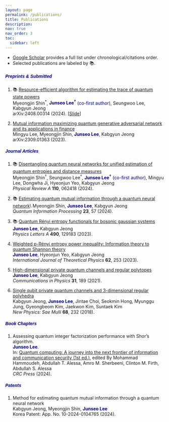 ```yaml
---
layout: page
permalink: /publications/
title: Publications
description: 
nav: true
nav_order: 3
toc:
  sidebar: left
---
```

- [Google Scholar](https://scholar.google.co.kr/citations?user=mal5ZI8AAAAJ&hl=ko) provides a full list under chronological/citations order.
- Selected publications are labeled by :books:.

##### **<span style="color:navy; font-family: Gill Sans, sans-serif;">Preprints & Submitted</span>**
1. :books: [Resource-efficient algorithm for estimating the trace of quantum state powers](https://arxiv.org/abs/2408.00314)<br>
Myeongjin Shin<sup>*</sup>, **<span style="color:navy">Junseo Lee<sup>†</sup></span>** <span style="color:navy">(co-first author)</span>, Seungwoo Lee, Kabgyun Jeong<br>
arXiv:2408.00314 (2024). [<a href="/assets/pdf/rank_harris.pdf" target="_blank">Slide</a>]<br>

1. [Mutual information maximizing quantum generative adversarial network and its applications in finance](https://arxiv.org/abs/2309.01363)<br>
Mingyu Lee, Myeongjin Shin, **<span style="color:navy">Junseo Lee</span>**, Kabgyun Jeong<br>
arXiv:2309.01363 (2023).

##### **<span style="color:navy; font-family: Gill Sans, sans-serif;">Journal Articles</span>**
1. :books: [Disentangling quantum neural networks for unified estimation of quantum entropies and distance measures](https://doi.org/10.1103/PhysRevA.110.062418)<br>
Myeongjin Shin<sup>†</sup>, Seungwoo Lee<sup>†</sup>, **<span style="color:navy">Junseo Lee<sup>†</sup></span>** <span style="color:navy">(co-first author)</span>, Mingyu Lee, Dongwha Ji, Hyeonjun Yeo, Kabgyun Jeong<br>
*Physical Review A* **110**, 062418 (2024).

1. :books: [Estimating quantum mutual information through a quantum neural network](https://link.springer.com/article/10.1007/s11128-023-04253-1)\\
Myeongjin Shin, **<span style="color:navy">Junseo Lee</span>**, Kabgyun Jeong<br>
*Quantum Information Processing* **23**, 57 (2024).

1. :books: [Quantum Rényi entropy functionals for bosonic gaussian systems](https://doi.org/10.1016/j.physleta.2023.129183)<br>
**<span style="color:navy">Junseo Lee</span>**, Kabgyun Jeong<br>
*Physics Letters A* **490**, 129183 (2023).

1. [Weighted p-Rényi entropy power inequality: Information theory to quantum Shannon theory](https://link.springer.com/article/10.1007/s10773-023-05512-8)<br>
**<span style="color:navy">Junseo Lee</span>**, Hyeonjun Yeo, Kabgyun Jeong<br>
*International Journal of Theoretical Physics* **62**, 253  (2023).

1. [High-dimensional private quantum channels and regular polytopes](https://vjs.ac.vn/index.php/cip/article/view/15762)<br>
**<span style="color:navy">Junseo Lee</span>**, Kabgyun Jeong<br>
*Communications in Physics* **31**, 189 (2021).

1. [Single qubit private quantum channels and 3-dimensional regular polyhedra](https://doi.org/10.3938/NPSM.68.232)<br>
Kabgyun Jeong, **<span style="color:navy">Junseo Lee</span>**, Jintae Choi, Seokmin Hong, Myunggu Jung, Gyeongbeom Kim, Jaekwon Kim, Suntaek Kim<br>
*New Physics: Sae Mulli* **68**, 232 (2018).

##### **<span style="color:navy; font-family: Gill Sans, sans-serif;">Book Chapters</span>**
1. Assessing quantum integer factorization performance with Shor’s algorithm.<br>
**<span style="color:navy">Junseo Lee</span>**.<br>
In: [Quantum computing: A journey into the next frontier of information and communication security (1st ed.)](https://www.routledge.com/Quantum-Computing-A-Journey-into-the-Next-Frontier-of-Information-and-Communication-Security/Hammoudeh-Essa-Sherbeeni-Firth-Essa/p/book/9781032757056?srsltid=AfmBOoqNa09YBBHmjHjIlwlGIfv61lL3UNJdQM0H-QLQWWd9cH7tG4oe), edited By Mohammad Hammoudeh, Abdullah T. Alessa, Amro M. Sherbeeni, Clinton M. Firth, Abdullah S. Alessa<br>
*CRC Press* (2024).

##### **<span style="color:navy; font-family: Gill Sans, sans-serif;">Patents</span>**
1. Method for estimating quantum mutual information through a quantum neural network<br>
Kabgyun Jeong, Myeongjin Shin, **<span style="color:navy">Junseo Lee</span>**<br>
Korea Patent: App. No. 10-2024-0104765 (2024).